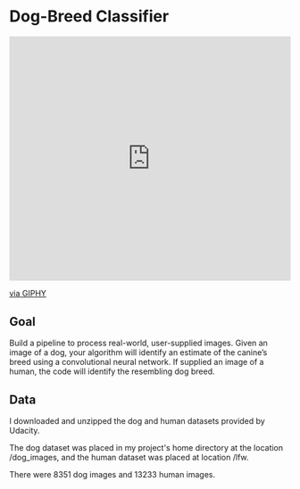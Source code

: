 # Dog-Breed Classifier

<div style="width:100%;height:0;padding-bottom:87%;position:relative;"><iframe src="https://giphy.com/embed/hSRCY6zs8XlmX2Ku3D" width="100%" height="100%" style="position:absolute" frameBorder="0" class="giphy-embed" allowFullScreen></iframe></div><p><a href="https://giphy.com/gifs/hSRCY6zs8XlmX2Ku3D">via GIPHY</a></p>

## Goal

Build a pipeline to process real-world, user-supplied images. Given an image of a dog, your algorithm will identify an estimate of the canine’s breed using a convolutional neural network. If supplied an image of a human, the code will identify the resembling dog breed.

## Data

I downloaded and unzipped the dog and human datasets provided by Udacity. 

The dog dataset was placed in my project's home directory at the location /dog_images, and the human dataset was placed at location /lfw.

There were 8351 dog images and 13233 human images.
